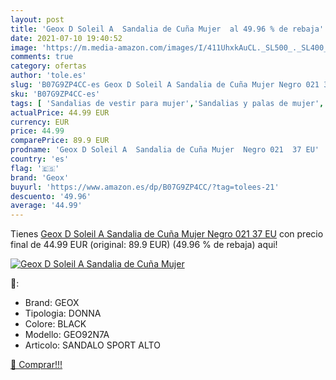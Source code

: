 ```yaml
---
layout: post
title: 'Geox D Soleil A  Sandalia de Cuña Mujer  al 49.96 % de rebaja'
date: 2021-07-10 19:40:52
image: 'https://m.media-amazon.com/images/I/411UhxkAuCL._SL500_._SL400_.jpg'
comments: true
category: ofertas
author: 'tole.es'
slug: 'B07G9ZP4CC-es Geox D Soleil A Sandalia de Cuña Mujer Negro 021 37 EU'
sku: 'B07G9ZP4CC-es'
tags: [ 'Sandalias de vestir para mujer','Sandalias y palas de mujer','Zapatos','Zapatos para mujer','Zapatos y complementos','geox','sandalia', ]
actualPrice: 44.99 EUR
currency: EUR
price: 44.99
comparePrice: 89.9 EUR
prodname: 'Geox D Soleil A  Sandalia de Cuña Mujer  Negro 021  37 EU'
country: 'es'
flag: '🇪🇸'
brand: 'Geox'
buyurl: 'https://www.amazon.es/dp/B07G9ZP4CC/?tag=tolees-21'
descuento: '49.96'
average: '44.99'
---
```


Tienes [Geox D Soleil A  Sandalia de Cuña Mujer  Negro 021  37 EU](https://www.amazon.es/dp/B07G9ZP4CC/?tag=tolees-21) con precio final de  44.99 EUR (original: 89.9 EUR) (49.96 %  de rebaja) aqui!

[![Geox D Soleil A  Sandalia de Cuña Mujer ](https://m.media-amazon.com/images/I/411UhxkAuCL._SL500_._SL400_.jpg)](https://www.amazon.es/dp/B07G9ZP4CC/?tag=tolees-21)

🔎:

- Brand: GEOX
- Tipologia: DONNA
- Colore: BLACK
- Modello: GEO92N7A
- Articolo: SANDALO SPORT ALTO

[🛒 Comprar!!!](https://www.amazon.es/dp/B07G9ZP4CC/?tag=tolees-21)
